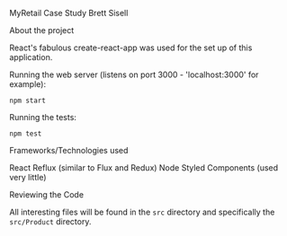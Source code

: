 MyRetail Case Study
Brett Sisell


About the project

React's fabulous create-react-app was used for the set up of this application.

Running the web server (listens on port 3000 - 'localhost:3000' for example):
	
	npm start

Running the tests:

	npm test


Frameworks/Technologies used

React
Reflux (similar to Flux and Redux)
Node
Styled Components (used very little)


Reviewing the Code

All interesting files will be found in the `src` directory and specifically the `src/Product` directory.

